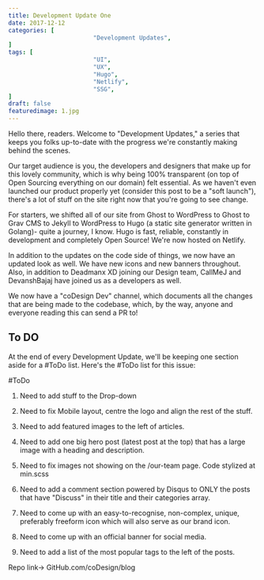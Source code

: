 ```yaml
---
title: Development Update One
date: 2017-12-12
categories: [
						"Development Updates",
]
tags: [
						"UI",
						"UX",
						"Hugo",
						"Netlify",
						"SSG",
]
draft: false
featuredimage: 1.jpg
---
```


Hello there, readers. Welcome to "Development Updates," a series that keeps you folks up-to-date with the progress we're constantly making behind the scenes.

Our target audience is you, the developers and designers that make up for this lovely community, which is why being 100% transparent (on top of Open Sourcing everything on our domain) felt essential. As we haven't even launched our product properly yet (consider this post to be a "soft launch"), there's a lot of stuff on the site right now that you're going to see change.

For starters, we shifted all of our site from Ghost to WordPress to Ghost to Grav CMS to Jekyll to WordPress to Hugo (a static site generator written in Golang)- quite a journey, I know. Hugo is fast, reliable, constantly in development and completely Open Source! We're now hosted on Netlify.

In addition to the updates on the code side of things, we now have an updated look as well. We have new icons and new banners throughout. Also, in addition to Deadmanx XD joining our Design team, CallMeJ and DevanshBajaj have joined us as a developers as well.

We now have a "coDesign Dev" channel, which documents all the changes that are being made to the codebase, which, by the way, anyone and everyone reading this can send a PR to!

<h2>To DO</h2>

At the end of every Development Update, we'll be keeping one section aside for a #ToDo list. Here's the #ToDo list for this issue:

#ToDo

1. Need to add stuff to the Drop-down

2. Need to fix Mobile layout, centre the logo and align the rest of the stuff.

3. Need to add featured images to the left of articles.

4. Need to add one big hero post (latest post at the top) that has a large image with a heading and description.

5. Need to fix images not showing on the /our-team page. Code stylized at min.scss

6. Need to add a comment section powered by Disqus to ONLY the posts that have "Discuss" in their title and their categories array.

7. Need to come up with an easy-to-recognise, non-complex, unique, preferably freeform icon which will also serve as our brand icon.

8. Need to come up with an official banner for social media.

9. Need to add a list of the most popular tags to the left of the posts.

Repo link-> GitHub.com/coDesign/blog
